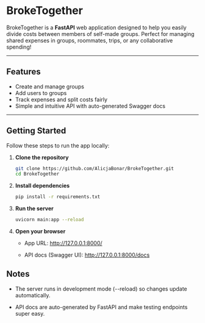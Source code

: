 # BrokeTogether 

BrokeTogether is a **FastAPI** web application designed to help you easily divide costs between members of self-made groups. Perfect for managing shared expenses in groups, roommates, trips, or any collaborative spending!

---

## Features

- Create and manage groups  
- Add users to groups  
- Track expenses and split costs fairly  
- Simple and intuitive API with auto-generated Swagger docs  

---

## Getting Started

Follow these steps to run the app locally:

1. **Clone the repository**

   ```bash
   git clone https://github.com/AlicjaBonar/BrokeTogether.git
   cd BrokeTogether

2. **Install dependencies**
    ```bash
    pip install -r requirements.txt

3. **Run the server**
    ```bash
    uvicorn main:app --reload

4. **Open your browser**

    - App URL: http://127.0.0.1:8000/

    - API docs (Swagger UI): http://127.0.0.1:8000/docs

## Notes

- The server runs in development mode (--reload) so changes update automatically.

- API docs are auto-generated by FastAPI and make testing endpoints super easy.

